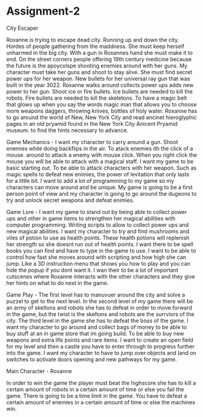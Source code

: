 # Assignment-2

City Escaper

Roxanne is trying to escape dead city. Running up and down the city. Hordes of people gathering from the maddness. She must keep herself unharmed in the big city. With a gun in Roxannes hand she must make it to end. On the street corners people offering 19th century medicine because the future is the apoycolspe shooting enemies around with her guns. My character must take her guns and shoot to stay alive. She must find secret power ups for her weapon. New bullets for her universal ray gun that was built in the year 3022. Roxanne walks around collects power ups adds new power to her gun. Shoot ice or fire bullets. Ice bullets are needed to kill the robots. Fire bullets are needed to kill the skeletons. To have a magic belt that glows up when you say the words magic man that allows you to choose more weapons daggers, throwing knives, bottles of holy water. Roxanne has to go around the world of New, New York City and read ancinet hieroglyphic pages in an old pryamid found in the New York City Anicent Pryamid museum. to find the hints necessary to advance. 

Game Mechanics - I want my character to carry around a gun. Shoot enemies while doing backflips in the air. To atack enemies ith the click of a mouse. around to attack a enemy with mouse click.  When you right click the mouse you will be able to attack with a magical staff. I want my game to be basic starting out. To be able to attack characters with her weapon. Such as magic spells to defeat new enimies, the power of levitation that only lasts for a little bit.
I want to add a lot of programming to my game so my characters can move around and be unique. My game is going to be a first person point of view and my character is going to go around the dugeons to try and unlock secret weapons and defeat enimies.

Game Lore - I want my game to stand out by being able to collect power ups and other in game items to strengthen her magical abilities with computer programming. Writing scripts to allow to collect power ups and new magical abilities.  I want my character to try and find mushrooms and viles of potion to use as health points. These health potions will replenish her strength so she doesnt run out of health points. I want there to be spell books you can find and have to type in the game to use. I want to be able to control how fast she moves around with scripting and how high she can jump. Like a 3D instruction menu that shows you how to play and you can hide the popup if you dont want it. I wan their to be a lot of important cutscenes where Roxanne interacts with the other characters and they give her hints on what to do next in the game.

Game Play - The first level has to manuvuer around the city and solve a puzzel to get to the next level. In the second level of my game there will be an army of skeltons and robots she has to defeat in order to move forward in the game, but the twist is the skeltons and robots are the surrviors of the city. The third level in the game she has to defeat the boss of the game.  I want my character to go around and collect bags of money to be able to buy stuff at an in game store that im going build. To be able to buy new weapons and extra life points and rare items. I want to create an open field for my level and then a castle you have to enter through to progress further into the game. I want my character to have to jump over objects and land on switches to activate doors opening and new pathways for my game.

Main Character - Roxanne 

In order to win the game the player must beat the highscore she has to kill a certain amount of robots in a certain amount of time or else you fail the game. There is going to be a time limit in the game. You have to defeat a certain amount of enemies in a certain amount of time or else the machines win.  






